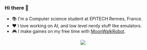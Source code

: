 ### Hi there 👋
- 📚 I'm a Computer science student at EPITECH Rennes, France.
- ❤️ I love working on AI, and low level nerdy stuff like emulators.
- 🎮 I make games on my free time with [MoonWalkRobot](https://github.com/MoonWalkRobot).

<p align="center">
  <img src="https://github-readme-stats.vercel.app/api?username=Nellousan&theme=cobalt">
</p>
